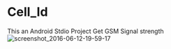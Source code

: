# Cell_Id
This an Android Stdio Project
Get GSM Signal strength
![screenshot_2016-06-12-19-59-17](https://cloud.githubusercontent.com/assets/15826972/15991781/c21b2bfe-30da-11e6-8b15-15e2297a141d.png)

